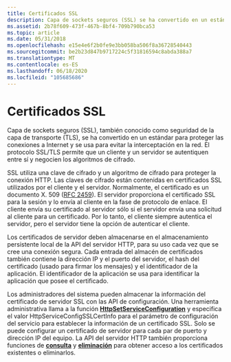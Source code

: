 ```yaml
---
title: Certificados SSL
description: Capa de sockets seguros (SSL) se ha convertido en un estándar para proteger las conexiones a Internet y se usa para evitar la interceptación en la red. El protocolo SSL permite que un cliente y un servidor se autentiquen entre sí y negocien los algoritmos de cifrado.
ms.assetid: 2b78f609-473f-467b-8bf4-709b790bca53
ms.topic: article
ms.date: 05/31/2018
ms.openlocfilehash: e15e4e6f2b0fe9e3bb058ba506f8a36728540443
ms.sourcegitcommit: be2b23d847b9717224c5f31816594c8abda388a7
ms.translationtype: MT
ms.contentlocale: es-ES
ms.lasthandoff: 06/18/2020
ms.locfileid: "105685686"
---
```

# <a name="ssl-certificates"></a>Certificados SSL

Capa de sockets seguros (SSL), también conocido como seguridad de la capa de transporte (TLS), se ha convertido en un estándar para proteger las conexiones a Internet y se usa para evitar la interceptación en la red. El protocolo SSL/TLS permite que un cliente y un servidor se autentiquen entre sí y negocien los algoritmos de cifrado.

SSL utiliza una clave de cifrado y un algoritmo de cifrado para proteger la conexión HTTP. Las claves de cifrado están contenidas en certificados SSL utilizados por el cliente y el servidor. Normalmente, el certificado es un documento X. 509 ([RFC 2459](https://www.ietf.org/rfc/rfc2459.txt)). El servidor proporciona el certificado SSL para la sesión y lo envía al cliente en la fase de protocolo de enlace. El cliente envía su certificado al servidor sólo si el servidor envía una solicitud al cliente para un certificado. Por lo tanto, el cliente siempre autentica el servidor, pero el servidor tiene la opción de autenticar el cliente.

Los certificados de servidor deben almacenarse en el almacenamiento persistente local de la API del servidor HTTP, para su uso cada vez que se cree una conexión segura. Cada entrada del almacén de certificados también contiene la dirección IP y el puerto del servidor, el hash del certificado (usado para firmar los mensajes) y el identificador de la aplicación. El identificador de la aplicación se usa para identificar la aplicación que posee el certificado.

Los administradores del sistema pueden almacenar la información del certificado de servidor SSL con las API de configuración. Una herramienta administrativa llama a la función [**HttpSetServiceConfiguration**](/windows/desktop/api/Http/nf-http-httpsetserviceconfiguration) y especifica el valor HttpServiceConfigSSLCertInfo para el parámetro de configuración del servicio para establecer la información de un certificado SSL. Solo se puede configurar un certificado de servidor para cada par de puerto y dirección IP del equipo. La API del servidor HTTP también proporciona funciones de [**consulta**](/windows/desktop/api/Http/nf-http-httpqueryserviceconfiguration) y [**eliminación**](/windows/desktop/api/Http/nf-http-httpdeleteserviceconfiguration) para obtener acceso a los certificados existentes o eliminarlos.

 

 





